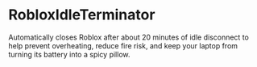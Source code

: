 # RobloxIdleTerminator
Automatically closes Roblox after about 20 minutes of idle disconnect to help prevent overheating, reduce fire risk, and keep your laptop from turning its battery into a spicy pillow.
